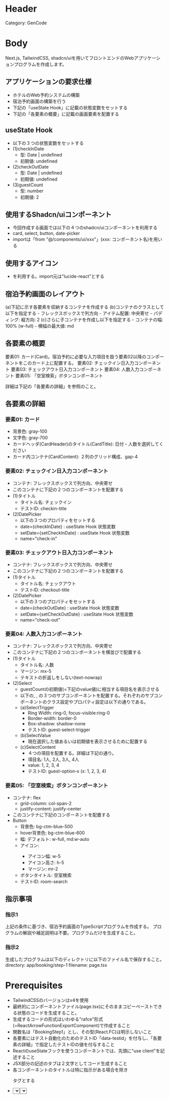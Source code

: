 # Header
Category: GenCode

# Body
Next.js, TailwindCSS, shadcn/uiを用いてフロントエンドのWebアプリケーションプログラムを作成します。

## アプリケーションの要求仕様

- ホテルのWeb予約システムの構築
- 宿泊予約画面の構築を行う
- 下記の「useState Hook」に記載の状態変数をセットする
- 下記の「各要素の概要」に記載の画面要素を配置する

## useState Hook
- 以下の３つの状態変数をセットする
- (1)checkInDate
    - 型: Date | undefined
    - 初期値: undefined
- (2)checkOutDate
    - 型: Date | undefined
    - 初期値: undefined
- (3)guestCount
    - 型: number
    - 初期値: 2

## 使用するShadcn/uiコンポーネント
- 今回作成する画面では以下の４つのshadcn/uiコンポーネントを利用する
- card, select, button, date-picker
- importは「from "@/components/ui/xxx"」(xxx: コンポーネント名)を用いる

## 使用するアイコン
- <SendHorizontal>を利用する。import元は"lucide-react"とする

## 宿泊予約画面のレイアウト
(a)下記に示す各要素を収納するコンテナを作成する
(b)コンテナのクラスとして以下を指定する
    - フレックスボックスで列方向
    - アイテム配置: 中央寄せ
    - パディング: 縦方向: 2
(c)さらに子コンテナを作成し以下を指定する
    - コンテナの幅: 100% (w-full)
    - 横幅の最大値: md

## 各要素の概要

要素01: カード(Card)。宿泊予約に必要な入力項目を扱う要素02以降のコンポーネントをこのカード上に配置する。
要素02: チェックイン日入力コンポーネント
要素03: チェックアウト日入力コンポーネント
要素04: 人数入力コンポーネント
要素05: 「空室検索」ボタンコンポーネント

詳細は下記の「各要素の詳細」を参照のこと。

## 各要素の詳細

### 要素01: カード
- 背景色: gray-100
- 文字色: gray-700
- カードヘッダ(CardHeader)のタイトル(CardTitle): 日付・人数を選択してください
- カード内コンテナ(CardContent): ２列のグリッド構成、gap-4

### 要素02: チェックイン日入力コンポーネント
- コンテナ: フレックスボックスで列方向、中央寄せ
- このコンテナに下記の２つのコンポーネントを配置する
- (1)タイトル
    - タイトル名: チェックイン
    - テストID: checkin-title
- (2)DatePicker
    - 以下の３つのプロパティをセットする
    - date={checkInDate} : useState Hook 状態変数
    - setDate={setCheckInDate} : useState Hook 状態変数
    - name="check-in"

### 要素03: チェックアウト日入力コンポーネント
- コンテナ: フレックスボックスで列方向、中央寄せ
- このコンテナに下記の２つのコンポーネントを配置する
- (1)タイトル
    - タイトル名: チェックアウト
    - テストID: checkout-title
- (2)DatePicker
    - 以下の３つのプロパティをセットする
    - date={checkOutDate} : useState Hook 状態変数
    - setDate={setCheckOutDate} : useState Hook 状態変数
    - name="check-out"

### 要素04: 人数入力コンポーネント
- コンテナ: フレックスボックスで列方向、中央寄せ
- このコンテナに下記の２つのコンポーネントを横並びで配置する
- (1)タイトル
    - タイトル名: 人数
    - マージン: mx-5
    - テキストの折返しをしない(text-nowrap)
- (2)Select
    - guestCountの初期値(=下記のvalue値)に相当する項目名を表示させる
    - 以下の<SelectTrigger>, <SelectValue>, <SelectContent>の３つのサブコンポーネントを配置する。それぞれのサブコンポーネントのクラス設定やプロパティ設定は以下の通りである。
    - (a)SelectTrigger
        - Ring Width: ring-0, focus-visible:ring-0
        - Border-width: border-0
        - Box-shadow: shadow-none
        - テストID: guest-select-trigger
    - (b)SelectValue
        - 現在選択した値あるいは初期値を表示させるために配置する
    - (c)SelectContent
        - ４つの項目<SelectItem>を配置する。詳細は下記の通り。
        - 項目名: 1人, 2人, 3人, 4人
        - value: 1, 2, 3, 4
        - テストID: guest-option-x (x: 1, 2, 3, 4)

### 要素05: 「空室検索」ボタンコンポーネント
- コンテナ: flex
    - grid-column: col-span-2
    - justify-content: justify-center
- このコンテナに下記のコンポーネントを配置する
- Button
    - 背景色: bg-ctm-blue-500
    - hover背景色: bg-ctm-blue-600
    - 幅: デフォルト: w-full, md:w-auto
    - アイコン: <SendHorizontal>
        - アイコン幅: w-5
        - アイコン高さ: h-5
        - マージン: mr-2
    - ボタンタイトル: 空室検索
    - テストID: room-search


## 指示事項

### 指示1
上記の条件に基づき、宿泊予約画面のTypeScriptプログラムを作成する。
プログラムの解説や補足説明は不要。プログラムだけを生成すること。

### 指示2
生成したプログラムは以下のディレクトリに以下のファイル名で保存すること。
directory: app/booking/step-1
filename: page.tsx

# Prerequisites
- TailwindCSSのバージョンはv4を使用
- 最終的にコンポーネントファイル(page.tsx)にそのままコピーペーストできる状態のコードを生成すること。
- 生成するコードの形式はいわゆる"rafce"形式(=ReactArrowFunctionExportComponent)で作成すること
- 関数名は「BookingStep1」とし、その型(React.FC)は明示しないこと
- 各要素にはテスト自動化のためのテストID「data-testid」を付与し、「各要素の詳細」で指定したテストIDの値を付与すること
- ReactのuseStateフックを使うコンポーネントでは、先頭に"use client"を記述すること
- JSX部分の記述のタブは２文字としてコード生成すること
- 各コンポーネントのタイトルは特に指示がある場合を除き<p>タグとする
- <Select>コンポーネントのテストIDの付与は、ラッパーである<Select>に付与するのではなく、クリック可能なトリガーである<SelectTrigger>に付与すること

